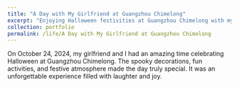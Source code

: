 ```yaml
---
title: "A Day with My Girlfriend at Guangzhou Chimelong"
excerpt: "Enjoying Halloween festivities at Guangzhou Chimelong with my girlfriend on October 24, 2024.<br/><img src='/images/16.jpg'>"
collection: portfolio
permalink: /life/A Day with My Girlfriend at Guangzhou Chimelong
---
```


On October 24, 2024, my girlfriend and I had an amazing time celebrating Halloween at Guangzhou Chimelong. The spooky decorations, fun activities, and festive atmosphere made the day truly special. It was an unforgettable experience filled with laughter and joy.
